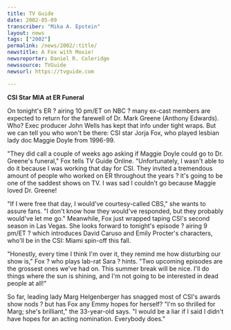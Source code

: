 ```yaml
---
title: TV Guide
date: 2002-05-09
transcriber: "Mika A. Epstein"
layout: news
tags: ["2002"]
permalink: /news/2002/:title/
newstitle: A Fox with Moxie!
newsreporter: Daniel R. Coleridge
newssource: TVGuide
newsurl: https://tvguide.com

---
```


**CSI Star MIA at ER Funeral**

On tonight's ER ? airing 10 pm/ET on NBC ? many ex-cast members are expected to return for the farewell of Dr. Mark Greene (Anthony Edwards). Who? Exec producer John Wells has kept that info under tight wraps. But we can tell you who won't be there: CSI star Jorja Fox, who played lesbian lady doc Maggie Doyle from 1996-99.

"They did call a couple of weeks ago asking if Maggie Doyle could go to Dr. Greene's funeral," Fox tells TV Guide Online. "Unfortunately, I wasn't able to do it because I was working that day for CSI. They invited a tremendous amount of people who worked on ER throughout the years ? it's going to be one of the saddest shows on TV. I was sad I couldn't go because Maggie loved Dr. Greene!

"If I were free that day, I would've courtesy-called CBS," she wants to assure fans. "I don't know how they would've responded, but they probably would've let me go." Meanwhile, Fox just wrapped taping CSI's second season in Las Vegas. She looks forward to tonight's episode ? airing 9 pm/ET ? which introduces David Caruso and Emily Procter's characters, who'll be in the CSI: Miami spin-off this fall.

"Honestly, every time I think I'm over it, they remind me how disturbing our show is," Fox ? who plays lab-rat Sara ? hints. "Two upcoming episodes are the grossest ones we've had on. This summer break will be nice. I'll do things where the sun is shining, and I'm not going to be interested in dead people at all!"

So far, leading lady Marg Helgenberger has snagged most of CSI's awards show nods ? but has Fox any Emmy hopes for herself? "I'm so thrilled for Marg; she's brilliant," the 33-year-old says. "I would be a liar if I said I didn't have hopes for an acting nomination. Everybody does."
